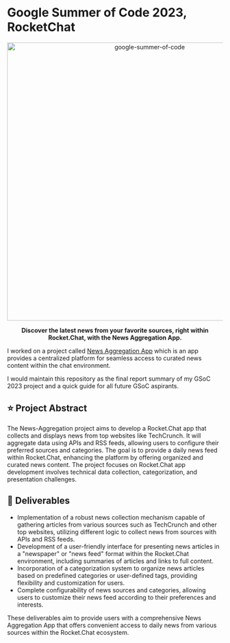 # Google Summer of Code 2023, RocketChat

<div align="center">
    <a href="https://summerofcode.withgoogle.com/projects/#6521788818784256"><img src="https://i.imgur.com/pgkUceb.png" width="650" alt="google-summer-of-code"></a>
    <br>
    <b> 
        <p>
        Discover the latest news from your favorite sources, right within Rocket.Chat, with the News Aggregation App.
        </p>
    </b>
</div>


I worked on a project called [News Aggregation App](https://github.com/RocketChat/Apps.News-Aggregation) which is an app provides a centralized platform for seamless access to curated news content within the chat environment.

I would maintain this repository as the final report summary of my GSoC 2023 project and a quick guide for all future GSoC aspirants.


## ⭐ Project Abstract
The News-Aggregation project aims to develop a Rocket.Chat app that collects and displays news from top websites like TechCrunch. It will aggregate data using APIs and RSS feeds, allowing users to configure their preferred sources and categories. The goal is to provide a daily news feed within Rocket.Chat, enhancing the platform by offering organized and curated news content. The project focuses on Rocket.Chat app development involves technical data collection, categorization, and presentation challenges.


## 🚢 Deliverables
- Implementation of a robust news collection mechanism capable of gathering articles from various sources such as TechCrunch and other top websites, utilizing different logic to collect news from sources with APIs and RSS feeds.
- Development of a user-friendly interface for presenting news articles in a "newspaper" or "news feed" format within the Rocket.Chat environment, including summaries of articles and links to full content.
- Incorporation of a categorization system to organize news articles based on predefined categories or user-defined tags, providing flexibility and customization for users.
- Complete configurability of news sources and categories, allowing users to customize their news feed according to their preferences and interests.

These deliverables aim to provide users with a comprehensive News Aggregation App that offers convenient access to daily news from various sources within the Rocket.Chat ecosystem.






